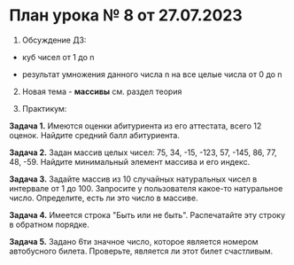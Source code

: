 # План урока № 8 от 27.07.2023

1. Обсуждение ДЗ:

- куб чисел от 1 до n

- результат умножения данного числа n на все целые числа от 0 до n

2. Новая тема - **массивы**
см. раздел теория


3. Практикум:

**Задача 1.**
Имеются оценки абитуриента из его аттестата, всего 12 оценок.
Найдите средний балл абитуриента.

**Задача 2.**
Задан массив целых чисел: 75, 34, -15, -123, 57, -145, 86, 77, 48, -59.
Найдите минимальный элемент массива и его индекс.

**Задача 3.**
Задайте массив из 10 случайных натуральных чисел в интервале от 1 до 100.
Запросите у пользователя какое-то натуральное число.
Определите, есть ли это число в массиве. 

**Задача 4.**
Имеется строка "Быть или не быть".
Распечатайте эту строку в обратном порядке.

**Задача 5.**
Задано 6ти значное число, которое является номером автобусного билета.
Проверьте, является ли этот билет счастливым.
